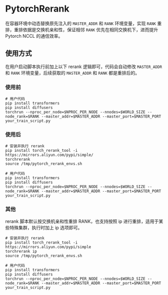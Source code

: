 # PytorchRerank

在容器环境中动态替换原先注入的 `MASTER_ADDR` 和 `RANK` 环境变量，实现 `RANK` 重排，重排依据是交换机亲和性，保证相邻 `RANK` 优先在相同交换机下，进而提升 Pytorch NCCL 的通信效率。

## 使用方式

在用户启动脚本执行前加上以下 rerank 逻辑即可，代码会自动修改 `MASTER_ADDR` 和 `RANK` 环境变量，后续获取的 `MASTER_ADDR` 和 `RANK` 都是重排后的。

### 使用前
```shell
# 用户代码
pip install transformers
pip install diffusers
torchrun --nproc_per_node=$NPROC_PER_NODE --nnodes=$WORLD_SIZE --node_rank=$RANK --master_addr=$MASTER_ADDR --master_port=$MASTER_PORT your_train_script.py

```

### 使用后
```shell
# 安装并执行 rerank
pip install torch_rerank_tool -i https://mirrors.aliyun.com/pypi/simple/
torchrerank
source /tmp/pytorch_rerank_envs.sh

# 用户代码
pip install transformers
pip install diffusers
torchrun --nproc_per_node=$NPROC_PER_NODE --nnodes=$WORLD_SIZE --node_rank=$RANK --master_addr=$MASTER_ADDR --master_port=$MASTER_PORT your_train_script.py
```

### 其他
rerank 脚本默认按交换机亲和性重排 RANK，也支持按照 ip 进行重排，适用于某些特殊集群，执行时加上 ip 选项即可。
```shell
# 安装并执行 rerank
pip install torch_rerank_tool -i https://mirrors.aliyun.com/pypi/simple
torchrerank ip
source /tmp/pytorch_rerank_envs.sh

# 用户代码
pip install transformers
pip install diffusers
torchrun --nproc_per_node=$NPROC_PER_NODE --nnodes=$WORLD_SIZE --node_rank=$RANK --master_addr=$MASTER_ADDR --master_port=$MASTER_PORT your_train_script.py
```
